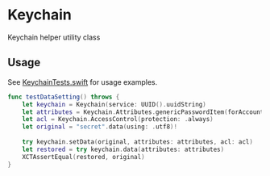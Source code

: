 # Keychain
Keychain helper utility class

## Usage
See [KeychainTests.swift](Sources/KeychainTests.swift) for usage examples.

```swift
func testDataSetting() throws {
    let keychain = Keychain(service: UUID().uuidString)
    let attributes = Keychain.Attributes.genericPasswordItem(forAccount: "account", generic: nil)
    let acl = Keychain.AccessControl(protection: .always)
    let original = "secret".data(using: .utf8)!
    
    try keychain.setData(original, attributes: attributes, acl: acl)
    let restored = try keychain.data(attributes: attributes)
    XCTAssertEqual(restored, original)
}
```
